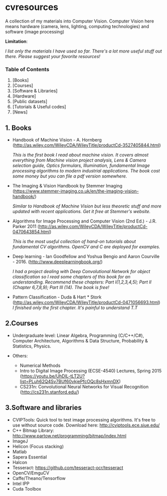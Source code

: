 # cvresources
A collection of my materials into Computer Vision. 
Computer Vision here means hardware (camera, lens, lighting, computing technologies) and software (image processing)

**Limitation**: 

*I list only the materials I have used so far. There's a lot more useful stuff out there. Please suggest your favorite resources!* 

### Table of Contents
1. [Books]
2. [Courses]
3. [Software & Libraries]
4. [Hardware]
5. [Public datasets]
6. [Tutorials & Useful codes]
7. [News]


## 1. Books

* Handbook of Machine Vision - A. Hornberg (http://as.wiley.com/WileyCDA/WileyTitle/productCd-3527405844.html)

   *This is the first book I read about machine vision. It covers almost everything from Machine vision project analysis, Lens & Camera  selection guide, Optics formulars, Illumination, fundamental Image processing algorithms to modern industrial applications. 
   The book cost some money but you can file a pdf version somewhere.*
   
* The Imaging & Vision Handbook by Stemmer Imaging (https://www.stemmer-imaging.co.uk/en/the-imaging-vision-handbook/)

  *Similar to Handbook of Machine Vision but less theoretic stuff and more updated with recent applications. Get it free at Stemmer's website.* 
  
* Algorithms for Image Processing and Computer Vision (2nd Ed.) - J.R. Parker 2011 (http://as.wiley.com/WileyCDA/WileyTitle/productCd-0470643854.html)

  *This is the most useful collection of hand-on tutorials about fundamental CV algorithms. OpenCV and C are deployed for examples.*
  
* Deep learning - Ian Goodfellow and Yoshua Bengio and Aaron Courville - 2016. (http://www.deeplearningbook.org/)

  *I had a project dealing with Deep Convolutional Network for object classification so I read some chapters of this book for an understanding. Recommend these chapters: Part I(1,2,3,4,5); Part II (Chapter 6,7,8,9); Part III (14). The book is free!*

* Pattern Classification - Duda & Hart * Stork (http://as.wiley.com/WileyCDA/WileyTitle/productCd-0471056693.html)
  *I finished only the first chapter. It's painful to understand T.T*

## 2.Courses

* Undergraduate level: Linear Algebra, Programming (C/C++/C#), Computer Architecture, Algorithms & Data Structure, Probability & Statistics, Physics.  
  
* Others: 
    - Numerical Methods 
    - Intro to Digital Image Processing (ECSE-4540) Lectures, Spring 2015 (https://youtu.be/UhDlL-tLT2U?list=PLuh62Q4Sv7BUf60vkjePfcOQc8sHxmnDX)
    - CS231n: Convolutional Neural Networks for Visual Recognition (http://cs231n.stanford.edu/)

## 3.Software and libraries
* CVIPTools: Quick tool to test image processing algorithms. It's free to use without source code. Download here: http://cviptools.ece.siue.edu/
* C++ Bitmap Library: http://www.partow.net/programming/bitmap/index.html
* ImageJ
* Helicon (Focus stacking)
* Matlab
* Sapera Essential
* Halcon
* Tesseract: https://github.com/tesseract-ocr/tesseract
* OpenCV/EmguCV
* Caffe/Theano/Tensorflow
* Intel IPP
* Cuda Toolbox



